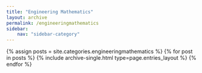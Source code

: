 ```yaml
---
title: "Engineering Mathematics"
layout: archive
permalink: /engineeringmathematics
sidebar:
    nav: "sidebar-category"
---
```


{% assign posts = site.categories.engineeringmathematics %}
{% for post in posts %} {% include archive-single.html type=page.entries_layout %} {% endfor %}
